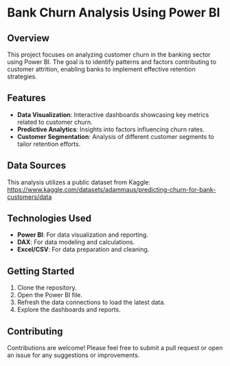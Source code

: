 # Bank Churn Analysis Using Power BI

## Overview
This project focuses on analyzing customer churn in the banking sector using Power BI. The goal is to identify patterns and factors contributing to customer attrition, enabling banks to implement effective retention strategies.

## Features
- **Data Visualization**: Interactive dashboards showcasing key metrics related to customer churn.
- **Predictive Analytics**: Insights into factors influencing churn rates.
- **Customer Segmentation**: Analysis of different customer segments to tailor retention efforts.

## Data Sources
This analysis utilizes a public dataset from Kaggle: https://www.kaggle.com/datasets/adammaus/predicting-churn-for-bank-customers/data

## Technologies Used
- **Power BI**: For data visualization and reporting.
- **DAX**: For data modeling and calculations.
- **Excel/CSV**: For data preparation and cleaning.

## Getting Started
1. Clone the repository.
2. Open the Power BI file.
3. Refresh the data connections to load the latest data.
4. Explore the dashboards and reports.

## Contributing
Contributions are welcome! Please feel free to submit a pull request or open an issue for any suggestions or improvements.
